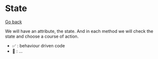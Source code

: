# State

[Go back](..)

We will have an attribute, the state. And in each
method we will check the state and choose a course
of action.

* ✅ : behaviour driven code
* 🚫 : ...